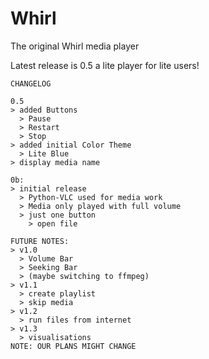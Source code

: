 # Whirl
The original Whirl media player

Latest release is 0.5
a lite player for lite users!
```
CHANGELOG

0.5
> added Buttons
  > Pause
  > Restart
  > Stop
> added initial Color Theme
  > Lite Blue
> display media name

0b:
> initial release
  > Python-VLC used for media work
  > Media only played with full volume
  > just one button
    > open file
```

```
FUTURE NOTES:
> v1.0
  > Volume Bar
  > Seeking Bar
  > (maybe switching to ffmpeg)
> v1.1
  > create playlist
  > skip media
> v1.2
  > run files from internet
> v1.3
  > visualisations
NOTE: OUR PLANS MIGHT CHANGE
```
